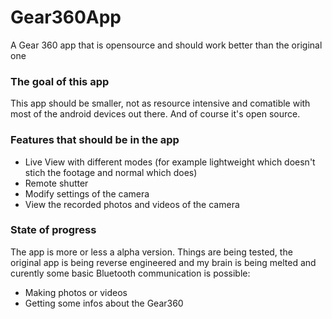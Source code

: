 # Gear360App
A Gear 360 app that is opensource and should work better than the original one

### The goal of this app
This app should be smaller, not as resource intensive and comatible with most of the android devices out there.
And of course it's open source.

### Features that should be in the app
* Live View with different modes (for example lightweight which doesn't stich the footage and normal which does)
* Remote shutter
* Modify settings of the camera
* View the recorded photos and videos of the camera

### State of progress
The app is more or less a alpha version. Things are being tested, the original app is being reverse engineered and my brain is being melted and curently some basic Bluetooth communication is possible:
* Making photos or videos
* Getting some infos about the Gear360

